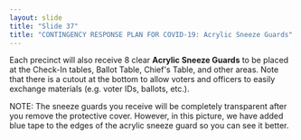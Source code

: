 ```yaml
---
layout: slide
title: "Slide 37"
title: "CONTINGENCY RESPONSE PLAN FOR COVID-19: Acrylic Sneeze Guards"
---
```


Each precinct will also receive 8 clear **Acrylic Sneeze Guards** to be placed at the Check-In tables, Ballot Table, Chief's Table, and other areas. Note that there is a cutout at the bottom to allow voters and officers to easily exchange materials (e.g. voter IDs, ballots, etc.).

NOTE: The sneeze guards you receive will be completely transparent after you remove the protective cover. However, in this picture, we have added blue tape to the edges of the acrylic sneeze guard so you can see it better.
